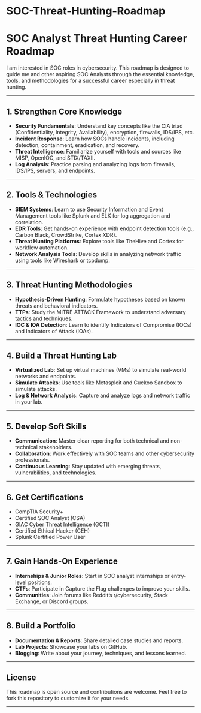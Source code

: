# SOC-Threat-Hunting-Roadmap

# SOC Analyst Threat Hunting Career Roadmap

I am interested in SOC roles in cybersecurity. This roadmap is designed to guide me and other aspiring SOC Analysts through the essential knowledge, tools, and methodologies for a successful career especially in threat hunting. 

---

## 1. Strengthen Core Knowledge
- **Security Fundamentals**: Understand key concepts like the CIA triad (Confidentiality, Integrity, Availability), encryption, firewalls, IDS/IPS, etc.
- **Incident Response**: Learn how SOCs handle incidents, including detection, containment, eradication, and recovery.
- **Threat Intelligence**: Familiarize yourself with tools and sources like MISP, OpenIOC, and STIX/TAXII.
- **Log Analysis**: Practice parsing and analyzing logs from firewalls, IDS/IPS, servers, and endpoints.

---

## 2. Tools & Technologies
- **SIEM Systems**: Learn to use Security Information and Event Management tools like Splunk and ELK for log aggregation and correlation.
- **EDR Tools**: Get hands-on experience with endpoint detection tools (e.g., Carbon Black, CrowdStrike, Cortex XDR).
- **Threat Hunting Platforms**: Explore tools like TheHive and Cortex for workflow automation.
- **Network Analysis Tools**: Develop skills in analyzing network traffic using tools like Wireshark or tcpdump.

---

## 3. Threat Hunting Methodologies
- **Hypothesis-Driven Hunting**: Formulate hypotheses based on known threats and behavioral indicators.
- **TTPs**: Study the MITRE ATT&CK Framework to understand adversary tactics and techniques.
- **IOC & IOA Detection**: Learn to identify Indicators of Compromise (IOCs) and Indicators of Attack (IOAs).

---

## 4. Build a Threat Hunting Lab
- **Virtualized Lab**: Set up virtual machines (VMs) to simulate real-world networks and endpoints.
- **Simulate Attacks**: Use tools like Metasploit and Cuckoo Sandbox to simulate attacks.
- **Log & Network Analysis**: Capture and analyze logs and network traffic in your lab.

---

## 5. Develop Soft Skills
- **Communication**: Master clear reporting for both technical and non-technical stakeholders.
- **Collaboration**: Work effectively with SOC teams and other cybersecurity professionals.
- **Continuous Learning**: Stay updated with emerging threats, vulnerabilities, and technologies.

---

## 6. Get Certifications
- CompTIA Security+
- Certified SOC Analyst (CSA)
- GIAC Cyber Threat Intelligence (GCTI)
- Certified Ethical Hacker (CEH)
- Splunk Certified Power User

---

## 7. Gain Hands-On Experience
- **Internships & Junior Roles**: Start in SOC analyst internships or entry-level positions.
- **CTFs**: Participate in Capture the Flag challenges to improve your skills.
- **Communities**: Join forums like Reddit’s r/cybersecurity, Stack Exchange, or Discord groups.

---

## 8. Build a Portfolio
- **Documentation & Reports**: Share detailed case studies and reports.
- **Lab Projects**: Showcase your labs on GitHub.
- **Blogging**: Write about your journey, techniques, and lessons learned.

---

## License
This roadmap is open source and contributions are welcome. Feel free to fork this repository to customize it for your needs.

---

